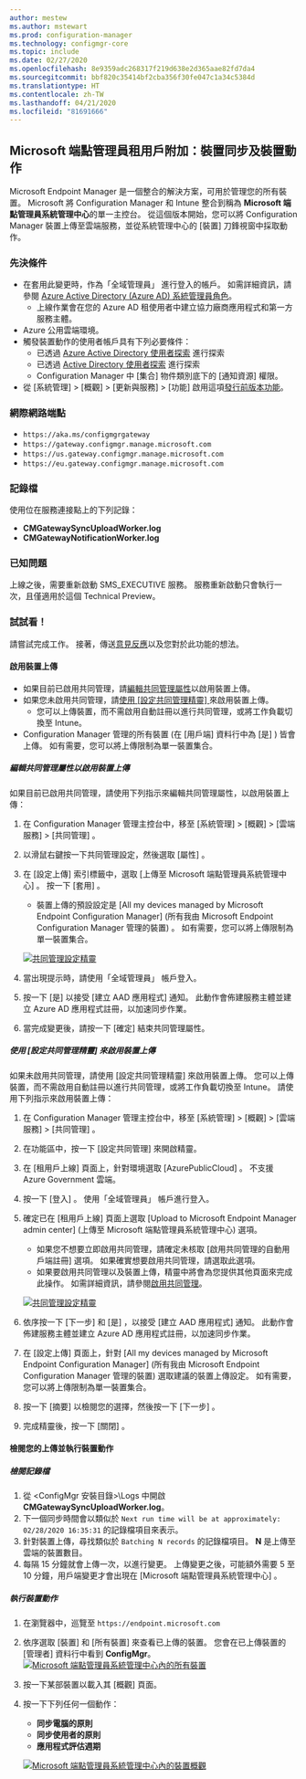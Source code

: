 ```yaml
---
author: mestew
ms.author: mstewart
ms.prod: configuration-manager
ms.technology: configmgr-core
ms.topic: include
ms.date: 02/27/2020
ms.openlocfilehash: 8e9359adc268317f219d638e2d365aae82fd7da4
ms.sourcegitcommit: bbf820c35414bf2cba356f30fe047c1a34c5384d
ms.translationtype: HT
ms.contentlocale: zh-TW
ms.lasthandoff: 04/21/2020
ms.locfileid: "81691666"
---
```

## <a name="microsoft-endpoint-manager-tenant-attach-device-sync-and-device-actions"></a><a name="bkmk_attach"></a> Microsoft 端點管理員租用戶附加：裝置同步及裝置動作
<!--3555758 live 3/4/2020-->
Microsoft Endpoint Manager 是一個整合的解決方案，可用於管理您的所有裝置。 Microsoft 將 Configuration Manager 和 Intune 整合到稱為 **Microsoft 端點管理員系統管理中心**的單一主控台。 從這個版本開始，您可以將 Configuration Manager 裝置上傳至雲端服務，並從系統管理中心的 [裝置]  刀鋒視窗中採取動作。

### <a name="prerequisites"></a>先決條件

- 在套用此變更時，作為「全域管理員」  進行登入的帳戶。 如需詳細資訊，請參閱 [Azure Active Directory (Azure AD) 系統管理員角色](https://docs.microsoft.com/azure/role-based-access-control/rbac-and-directory-admin-roles#azure-ad-administrator-roles)。
   - 上線作業會在您的 Azure AD 租使用者中建立協力廠商應用程式和第一方服務主體。
- Azure 公用雲端環境。
- 觸發裝置動作的使用者帳戶具有下列必要條件：
   - 已透過 [Azure Active Directory 使用者探索](../../../../servers/deploy/configure/about-discovery-methods.md#azureaddisc) 進行探索
   - 已透過 [Active Directory 使用者探索](../../../../servers/deploy/configure/about-discovery-methods.md#bkmk_aboutUser) 進行探索
   - Configuration Manager 中 [集合]  物件類別底下的 [通知資源]  權限。
- 從 [系統管理]   > [概觀]   > [更新與服務]   > [功能]  啟用這項[發行前版本功能](../../../../servers/manage/pre-release-features.md)。

### <a name="internet-endpoints"></a>網際網路端點

- `https://aka.ms/configmgrgateway`
- `https://gateway.configmgr.manage.microsoft.com`
- `https://us.gateway.configmgr.manage.microsoft.com`
- `https://eu.gateway.configmgr.manage.microsoft.com`



### <a name="log-files"></a>記錄檔
使用位在服務連接點上的下列記錄：

- **CMGatewaySyncUploadWorker.log**
- **CMGatewayNotificationWorker.log** 

### <a name="known-issues"></a>已知問題

上線之後，需要重新啟動 SMS_EXECUTIVE 服務。 服務重新啟動只會執行一次，且僅適用於這個 Technical Preview。

### <a name="try-it-out"></a>試試看！

請嘗試完成工作。 接著，傳送[意見反應](../../../../understand/find-help.md#product-feedback)以及您對於此功能的想法。

#### <a name="enable-device-upload"></a>啟用裝置上傳

- 如果目前已啟用共同管理，請[編輯共同管理屬性](#bkmk_edit)以啟用裝置上傳。
- 如果您未啟用共同管理，請[使用 [設定共同管理精靈]  ](#bkmk_config) 來啟用裝置上傳。
   - 您可以上傳裝置，而不需啟用自動註冊以進行共同管理，或將工作負載切換至 Intune。
- Configuration Manager 管理的所有裝置 (在 [用戶端]  資料行中為 [是]  ) 皆會上傳。 如有需要，您可以將上傳限制為單一裝置集合。   

##### <a name="edit-co-management-properties-to-enable-device-upload"></a><a name="bkmk_edit"></a> 編輯共同管理屬性以啟用裝置上傳

如果目前已啟用共同管理，請使用下列指示來編輯共同管理屬性，以啟用裝置上傳：

1. 在 Configuration Manager 管理主控台中，移至 [系統管理]   > [概觀]   > [雲端服務]   > [共同管理]  。
1. 以滑鼠右鍵按一下共同管理設定，然後選取 [屬性]  。
1. 在 [設定上傳]  索引標籤中，選取 [上傳至 Microsoft 端點管理員系統管理中心]  。 按一下 [套用]  。
   - 裝置上傳的預設設定是 [All my devices managed by Microsoft Endpoint Configuration Manager] \(所有我由 Microsoft Endpoint Configuration Manager 管理的裝置\)  。 如有需要，您可以將上傳限制為單一裝置集合。

   [![共同管理設定精靈](../../media/3555758-configure-upload.png)](../../media/3555758-configure-upload.png#lightbox)
1. 當出現提示時，請使用「全域管理員」  帳戶登入。
1. 按一下 [是]  以接受 [建立 AAD 應用程式]  通知。 此動作會佈建服務主體並建立 Azure AD 應用程式註冊，以加速同步作業。
1. 當完成變更後，請按一下 [確定]  結束共同管理屬性。


##### <a name="use-the-configure-co-management-wizard-to-enable-device-upload"></a><a name="bkmk_config"></a> 使用 [設定共同管理精靈] 來啟用裝置上傳
如果未啟用共同管理，請使用 [設定共同管理精靈]  來啟用裝置上傳。 您可以上傳裝置，而不需啟用自動註冊以進行共同管理，或將工作負載切換至 Intune。 請使用下列指示來啟用裝置上傳：

1. 在 Configuration Manager 管理主控台中，移至 [系統管理]   > [概觀]   > [雲端服務]   > [共同管理]  。
1. 在功能區中，按一下 [設定共同管理]  來開啟精靈。
1. 在 [租用戶上線]  頁面上，針對環境選取 [AzurePublicCloud]  。 不支援 Azure Government 雲端。
1. 按一下 [登入]  。 使用「全域管理員」  帳戶進行登入。
1. 確定已在 [租用戶上線]  頁面上選取 [Upload to Microsoft Endpoint Manager admin center] \(上傳至 Microsoft 端點管理員系統管理中心\)  選項。
   - 如果您不想要立即啟用共同管理，請確定未核取 [啟用共同管理的自動用戶端註冊]  選項。 如果確實想要啟用共同管理，請選取此選項。
   - 如果要啟用共同管理以及裝置上傳，精靈中將會為您提供其他頁面來完成此操作。 如需詳細資訊，請參閱[啟用共同管理](../../../../../comanage/how-to-enable.md)。

   [![共同管理設定精靈](../../media/3555758-comanagement-wizard.png)](../../media/3555758-comanagement-wizard.png#lightbox)
1. 依序按一下 [下一步]  和 [是]  ，以接受 [建立 AAD 應用程式]  通知。 此動作會佈建服務主體並建立 Azure AD 應用程式註冊，以加速同步作業。
1. 在 [設定上傳]  頁面上，針對 [All my devices managed by Microsoft Endpoint Configuration Manager] \(所有我由 Microsoft Endpoint Configuration Manager 管理的裝置\)  選取建議的裝置上傳設定。 如有需要，您可以將上傳限制為單一裝置集合。
1. 按一下 [摘要]  以檢閱您的選擇，然後按一下 [下一步]  。
1. 完成精靈後，按一下 [關閉]  。  


#### <a name="review-your-upload-and-perform-device-actions"></a><a name="bkmk_review"></a> 檢閱您的上傳並執行裝置動作

##### <a name="review-logs"></a>檢閱記錄檔

1. 從 &lt;ConfigMgr 安裝目錄>\Logs 中開啟 **CMGatewaySyncUploadWorker.log**。
1. 下一個同步時間會以類似於 `Next run time will be at approximately: 02/28/2020 16:35:31` 的記錄檔項目來表示。
1. 針對裝置上傳，尋找類似於 `Batching N records` 的記錄檔項目。 **N** 是上傳至雲端的裝置數目。 
1. 每隔 15 分鐘就會上傳一次，以進行變更。 上傳變更之後，可能額外需要 5 至 10 分鐘，用戶端變更才會出現在 [Microsoft 端點管理員系統管理中心]  。

##### <a name="perform-device-actions"></a>執行裝置動作

1. 在瀏覽器中，巡覽至 `https://endpoint.microsoft.com`
1. 依序選取 [裝置]  和 [所有裝置]  來查看已上傳的裝置。 您會在已上傳裝置的 [管理者]  資料行中看到 **ConfigMgr**。
   [![Microsoft 端點管理員系統管理中心內的所有裝置](../../media/3555758-all-devices.png)](../../media/3555758-all-devices.png#lightbox)
1. 按一下某部裝置以載入其 [概觀]  頁面。
1. 按一下下列任何一個動作：
   - **同步電腦的原則**
   - **同步使用者的原則**
   - **應用程式評估週期**

   [![Microsoft 端點管理員系統管理中心內的裝置概觀](../../media/3555758-device-overview-actions.png)](../../media/3555758-device-overview-actions.png#lightbox)